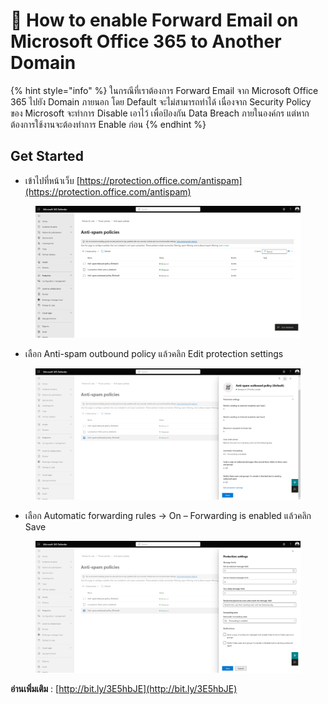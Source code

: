 # 📩 How to enable Forward Email on Microsoft Office 365 to Another Domain

{% hint style="info" %}
ในกรณีที่เราต้องการ Forward Email จาก Microsoft Office 365 ไปยัง Domain ภายนอก โดย Default จะไม่สามารถทำได้ เนื่องจาก Security Policy ของ Microsoft จะทำการ Disable เอาไว้ เพื่อป้องกัน Data Breach ภายในองค์กร แต่หากต้องการใช้งานจะต้องทำการ Enable ก่อน
{% endhint %}

## **Get Started**

* เข้าไปที่หน้าเว็บ [https://protection.office.com/antispam](https://protection.office.com/antispam)

<figure><img src="../../.gitbook/assets/forward-01.png" alt=""><figcaption></figcaption></figure>

* เลือก Anti-spam outbound policy แล้วคลิก Edit protection settings

<figure><img src="../../.gitbook/assets/forward-02.png" alt=""><figcaption></figcaption></figure>

* เลือก Automatic forwarding rules -> On – Forwarding is enabled แล้วคลิก Save

<figure><img src="../../.gitbook/assets/forward-03.png" alt=""><figcaption></figcaption></figure>

**อ่านเพิ่มเติม** : [http://bit.ly/3E5hbJE](http://bit.ly/3E5hbJE)
